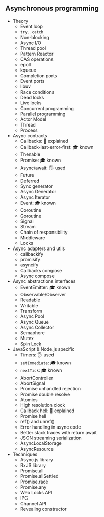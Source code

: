 ## Asynchronous programming

- Theory
  - Event loop
  - `try..catch`
  - Non-blocking
  - Async I/O
  - Thread pool
  - Pattern Reactor
  - CAS operations
  - epoll
  - kqueue
  - Completion ports
  - Event ports
  - libuv
  - Race conditions
  - Dead locks
  - Live locks
  - Concurrent programming
  - Parallel programming
  - Actor Model
  - Thread
  - Process
- Async contracts
  - Callbacks: 🙋 explained
  - Callback-last-error-first: 🎓 known
  - Thenable
  - Promise: 🎓 known
  - Async/await: 🖐️ used
  - Future
  - Deferred
  - Sync generator
  - Async Generator
  - Async Iterator
  - Event: 🎓 known
  - Coroutine
  - Goroutine
  - Signal
  - Stream
  - Chain of responsibility
  - Middleware
  - Locks
- Async adapters and utils
  - callbackify
  - promisify
  - asyncify
  - Callbacks compose
  - Async compose
- Async abstractions interfaces
  - EventEmitter: 🎓 known
  - Observable/Observer
  - Readable
  - Writable
  - Transform
  - Async Pool
  - Async Queue
  - Async Collector
  - Semaphore
  - Mutex
  - Spin Lock
- JavaScript & Node.js specific
  - Timers: 🖐️ used
  - `setImmediate`: 🎓 known
  - `nextTick`: 🎓 known
  - AbortController
  - AbortSignal
  - Promise unhandled rejection
  - Promise double resolve
  - Atomics
  - High resolution clock
  - Callback hell: 🙋 explained
  - Promise hell
  - ref() and unref()
  - Error handling in async code
  - Better stack traces with return await
  - JSON streaming serialization
  - AsyncLocalStorage
  - AsyncResource
- Techniques
  - Async.js library
  - RxJS library
  - Promise.all
  - Promise.allSettled
  - Promise.race
  - Promise.any
  - Web Locks API
  - IPC
  - Channel API
  - Revealing constructor
